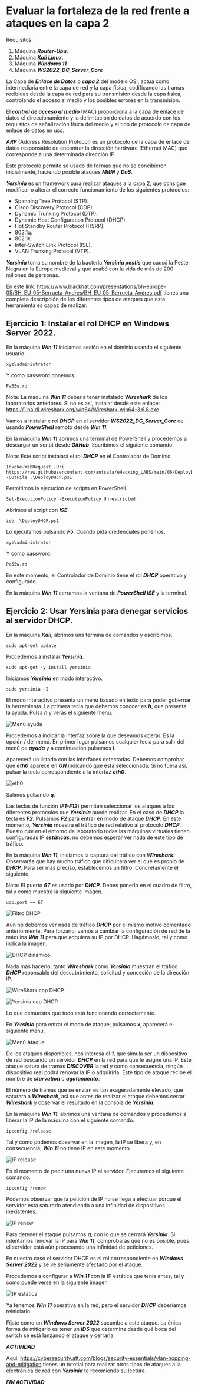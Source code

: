 # Evaluar la fortaleza de la red frente a ataques en la capa 2
      

Requisitos:
1. Máquina ***Router-Ubu***.
2. Máquina ***Kali Linux***.
3. Máquina ***Windows 11***
4. Máquina ***WS2022_DC_Server_Core***

La Capa de ***Enlace de Datos*** o ***capa 2*** del modelo OSI, actúa como intermediaria entre la capa de red y la capa física, codificando las tramas recibidas desde la capa de red para su transmisión desde la capa física, controlando el acceso al medio y los posibles errores en la transmisión.

El ***control de acceso al medio*** (MAC) proporciona a la capa de enlace de datos el direccionamiento y la delimitación de datos de acuerdo con los requisitos de señalización física del medio y al tipo de protocolo de capa de enlace de datos en uso.

***ARP*** (Address Resolution Protocol) es un protocolo de la capa de enlace de datos responsable de encontrar la dirección hardware (Ethernet MAC) que corresponde a una determinada dirección IP.

Este protocolo permite se usado de formas que no se concibieron inicialmente, haciendo posible ataques ***MitM*** y ***DoS***.

***Yersinia*** es un framework para realizar ataques a la capa 2, que consigue modificar o alterar el correcto funcionamiento de los siguientes protocolos:

* Spanning Tree Protocol (STP).
* Cisco Discovery Protocol (CDP).
* Dynamic Trunking Protocol (DTP).
* Dynamic Host Configuration Protocol (DHCP).
* Hot Standby Router Protocol (HSRP).
* 802.1q.
* 802.1x.
* Inter-Switch Link Protocol (ISL).
* VLAN Trunking Protocol (VTP).

***Yersinia*** toma su nombre de la bacteria ***Yersinia pestis*** que causó la Peste Negra en la Europa medieval y que acabó con la vida de más de 200 millones de personas.

En este link: https://www.blackhat.com/presentations/bh-europe-05/BH_EU_05-Berrueta_Andres/BH_EU_05_Berrueta_Andres.pdf tienes una completa descripción de los diferentes tipos de ataques que esta herramienta es capaz de realizar.


## Ejercicio 1: Instalar el rol DHCP en Windows Server 2022.


En la máquina ***Win 11*** iniciamos sesión en el dominio usando el siguiente usuario.
```
xyz\administrator
```

Y como password ponemos.
```
Pa55w.rd
```

Nota: La máquina ***Win 11*** debería tener instalado ***Wireshark*** de los laboratorios anteriores. Si no es así, instalar desde este enlace: https://1.na.dl.wireshark.org/win64/Wireshark-win64-3.6.8.exe

Vamos a instalar e rol ***DHCP*** en el servidor ***WS2022_DC_Server_Core*** de usando ***PowerShell*** remoto desde ***Win 11***.

En la máquina ***Win 11*** abrimos una terminal de 
PowerShell y procedemos a descargar un script desde ***GitHub***. Escribimos el siguiente comando.

Nota: Este script instalará el rol ***DHCP*** en el Controlador de Dominio.
```
Invoke-WebRequest -Uri https://raw.githubusercontent.com/antsala/eHacking_LABS/main/06/DeployDHCP.ps1 -OutFile .\DeployDHCP.ps1
```

Permitimos la ejecución de scripts en PowerShell.
```
Set-ExecutionPolicy -ExecutionPolicy Unrestricted
```

Abrimos el script con ***ISE***.
```
ise .\DeployDHCP.ps1
```

Lo ejecutamos pulsando ***F5***. Cuando pida credenciales ponemos.
```
xyz\administrator
```

Y como password.
```
Pa55w.rd
```

En este momento, el Controlador de Dominio tiene el rol ***DHCP*** operativo y configurado.

En la máquina ***Win 11*** cerramos la ventana de ***PowerShell ISE*** y la terminal.


## Ejercicio 2: Usar Yersinia para denegar servicios al servidor DHCP.

En la máquina ***Kali***, abrimos una termina de comandos y escribimos.
```
sudo apt-get update
```

Procedemos a instalar ***Yersinia***.
```
sudo apt-get -y install yersinia
```

Iniciamos ***Yersinia*** en modo interactivo.
```
sudo yersinia -I
```

El modo interactivo presenta un menú basado en texto para poder gobernar la herramienta. La primera tecla que debemos conocer es ***h***, que presenta la ayuda. Pulsa ***h*** y verás el siguiente menú.

![Menú ayuda](../img/lab-06-G/202210011000.png)

Procedemos a indicar la interfaz sobre la que deseamos operar. Es la opción ***i*** del menú. En primer lugar pulsamos cualquier tecla para salir del menú de ***ayuda*** y a continuación pulsamos ***i***.

Aparecerá un listado con las interfaces detectadas. Debemos comprobar que ***eth0*** aparece en ***ON*** indicando que está seleccionada. Si no fuera así, pulsar la tecla correspondiente a la interfaz ***eth0***.

![eth0](../img/lab-06-G/202210011003.png)

Salimos pulsando ***q***.

Las teclas de función (***F1-F12***) permiten seleccionar los ataques a los diferentes protocolos que ***Yersinia*** puede realizar. En el caso de ***DHCP*** la tecla es ***F2***. Pulsamos ***F2*** para entrar en modo de ataque ***DHCP***. En este momento, ***Yersinia*** muestra el tráfico de red relativo al protocolo ***DHCP***. Puesto que en el entorno de laboratorio todas las máquinas virtuales tienen configuradas IP ***estáticas***, no debemos esperar ver nada de este tipo de tráfico.

En la máquina ***Win 11***, iniciamos la captura del tráfico con ***Wireshark***. Observarás que hay mucho tráfico que dificultará ver el que es propio de ***DHCP***. Para ser más preciso, establecemos un filtro. Concretamente el siguiente.

Nota: El puerto ***67*** es usado por ***DHCP***. Debes ponerlo en el cuadro de filtro, tal y como muestra la siguiente imagen.
```
udp.port == 67
```

![Filtro DHCP](../img/lab-06-G/202210011025.png)

Aún no debemos ver nada de tráfico ***DHCP*** por el mismo motivo comentado anteriormente. Para forzarlo, vamos a cambiar la configuración de red de la máquina ***Win 11*** para que adquiera su IP por DHCP. Hagámoslo, tal y como indica la imagen.

![DHCP dinámico](../img/lab-06-G/202210011028.png)

Nada más hacerlo, tanto ***Wireshark*** como ***Yersinia*** muestran el tráfico ***DHCP*** reponsable del descubrimiento, solicitud y concesión de la dirección IP.

![WireShark cap DHCP](../img/lab-06-G/202210011032.png)

![Yersinia cap DHCP](../img/lab-06-G/202210011034.png)

Lo que demuestra que todo está funcionando correctamente.

En ***Yersinia*** para entrar el modo de ataque, pulsamos ***x***, aparecerá el siguiente menú.

![Menú Ataque](../img/lab-06-G/202210011039.png)

De los ataques disponibles, nos interesa el ***1***, que simula ser un dispositivo de red buscando un servidor ***DHCP*** en la red para que le asigne una IP. Este ataque satura de tramas ***DISCOVER*** la red y como consecuencia, ningún dispositivo real podrá renovar la IP o adquirirla. Este tipo de ataque recibe el nombre de ***starvation*** o ***agotamiento***.

El número de tramas que se envían es tan exageradamente elevado, que saturará a ***Wireshark***, así que antes de realizar el ataque debemos cerrar ***Wireshark*** y observar el resultado en la consola de ***Yersinia***.

En la máquina ***Win 11***, abrimos una ventana de comandos y procedemos a liberar la IP de la máquina con el siguiente comando.
```
ipconfig /release
```

Tal y como podemos observar en la imagen, la IP se libera y, en consecuencia, ***Win 11*** no tiene IP en este momento.

![IP release](../img/lab-06-G/202210011049.png)

Es el momento de pedir una nueva IP al servidor. Ejecutemos el siguiente comando.
```
ipconfig /renew
```

Podemos observar que la petición de IP no se llega a efectuar porque el servidor está saturado atendiendo a una infinidad de dispositivos inexistentes.

![IP renew](../img/lab-06-G/202210011052.png)

Para detener el ataque pulsamos ***q***, con lo que se cerrará ***Yersinia***. Si intentamos renovar la IP para ***Win 11***, comprobarás que no es posible, pues el servidor está aún procesando una infinidad de peticiones.

En nuestro caso el servidor DHCP es el rol correspondiente en ***Windows Server 2022*** y se vé seriamente afectado por el ataque.

Procedemos a configurar a ***Win 11*** con la IP estática que tenía antes, tal y como puede verse en la siguiente imagen

![IP estática](../img/lab-06-G/202210011101.png)

Ya tenemos ***Win 11*** operativa en la red, pero el servidor ***DHCP*** deberíamos reiniciarlo.

Fíjate como un ***Windows Server 2022*** sucumbe a este ataque. La única forma de mitigarlo es tener un ***IDS*** que determine desde qué boca del switch se está lanzando el ataque y cerrarla.

***ACTIVIDAD***

Aquí: https://cybersecurity.att.com/blogs/security-essentials/vlan-hopping-and-mitigation tienes un tutotial para realizar otros tipos de ataques a la electrónica de red con ***Yersinia*** te recomiendo su lectura.

***FIN ACTIVIDAD***





